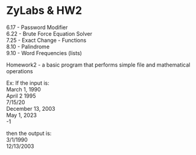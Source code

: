 # ZyLabs & HW2
6.17 - Password Modifier <br />
6.22 - Brute Force Equation Solver <br />
7.25 - Exact Change - Functions <br />
8.10 - Palindrome <br />
9.10 - Word Frequencies (lists)<br />

Homework2 - a basic program that performs simple file and mathematical operations

Ex: If the input is: <br />
March 1, 1990 <br />
April 2 1995 <br />
7/15/20 <br />
December 13, 2003 <br />
May 1, 2023 <br />
-1 <br />

then the output is: <br />
3/1/1990 <br />
12/13/2003 <br />
